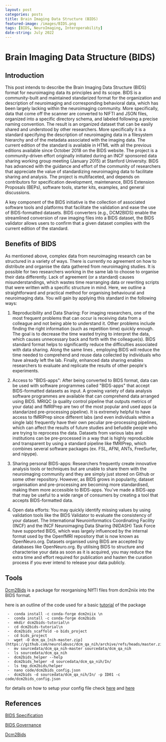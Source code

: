 ```yaml
---
layout: post
categories: posts
title: Brain Imaging Data Structure (BIDS)
featured-image: /images/BIDS.png
tags: [BIDS, NeuroImaging, Interoperability]
date-string: July 2022
---
```



# Brain Imaging Data Structure (BIDS)

## Introduction

This post intends to describe the Brain Imaging Data Structure (BIDS) format for neuroimaging data its principles and its scope. BIDS is a community-built and maintained standarized format for the organization and description of neuroimaging and corresponding behavioral data, which has been largely lacking within the neuroimaging community. More specifically, data that come off the scanner are converted to NIFTI and JSON files, organized into a specific directory schema, and labeled following a precise naming convention. The result is an organized dataset that can be easily shared and understood by other researchers. More specifically it is a standard specifying the description of neuroimaging data in a filesystem hierarchy and of the metadata associated with the imaging data. The current edition of the standard is available in HTML with all the previous editions available since October 2018 on the BIDS website. The project is a community-driven effort originally initiated during an INCF sponsored data sharing working group meeting (January 2015) at Stanford University. BIDS has advanced with the guidance and effort of the community of researchers that appreciate the value of standardizing neuroimaging data to facilitate sharing and analysis. The project is multifaceted, and depends on contributors for specification development, maintenance, BIDS Extension Proposals (BEPs), software tools, starter kits, examples, and general discussions. 

A key component of the BIDS initiative is the collection of associated software tools and platforms that facilitate the validation and ease the use of BIDS-formatted datasets. BIDS converters (e.g., DCM2BIDS) enable the streamlined conversion of raw imaging files into a BIDS dataset, the BIDS validator allows users to confirm that a given dataset complies with the current edition of the standard.


## Benefits of BIDS

As mentioned above, complex data from neuroimaging research can be structured in a variety of ways. There is currently no agreement on how to distribute and organise the data gathered from neuroimaging studies. It is possible for two researchers working in the same lab to choose to organise their data differently. Lack of agreement (or a standard) causes misunderstandings, which wastes time rearranging data or rewriting scripts that were written with a specific structure in mind. Here, we outline a straightforward and practical method for organising behavioural and neuroimaging data. You will gain by applying this standard in the following ways:


1. Reproducibility and Data Sharing: For imaging researchers, one of the most frequent problems that can occur is receiving data from a colleague and not being able to understand it. Other problems include finding the right information (such as repetition time) quickly enough. The goal is to decrease the time wasted trying to interpret the data, which causes unnecessary back and forth with the colleague(s). BIDS standard format helps to significantly reduce the difficulties associated with data sharing. Along the same lines , employing BIDS will reduce the time needed to comprehend and reuse data collected by individuals who have already left the lab.  Finally, enhanced data sharing enables researchers to evaluate and replicate the results of other people's experiments.

2. Access to "BIDS-apps": After being converted to BIDS format, data can be used with software programmes called "BIDS-apps" that accept BIDS-formatted datasets as input. A growing variety of data analysis software programmes are available that can comprehend data arranged using BIDS.  MRIQC (a quality control pipeline that outputs metrics of your data) and fMRIPrep are two of the most popular and used apps (a standarized pre-processing pipeline). It is extremely helpful to have access to fMRIPrep since different labs (and even individuals within a single lab) frequently have their own peculiar pre-processing pipelines, which can affect the results of future studies and befuddle people who are trying to reprocess the data. Datasets from various labs and institutions can be pre-processed in a way that is highly reproducible and transparent by using a standard pipeline like fMRIPrep, which combines several software packages (ex. FSL, AFNI, ANTs, FreeSurfer, and nipype).

3. Sharing  personal BIDS-apps: Researchers frequently create innovative analysis tools or techniques but are unable to share them with the neuroimaging community and they are simply just stored on Github or some other repository. However, as BIDS grows in popularity, dataset organisation and pre-processing are becoming more standardised, making them more accessible to BIDS-apps. You've made a BIDS-app that may be useful to a wide range of consumers by creating a tool that accepts BIDS-formatted data.


4. Open data efforts: You may quickly identify missing values by using validation tools like the BIDS Validator to evaluate the consistency of your dataset. The International Neuroinformatics Coordinating Facility (INCF) and the INCF Neuroimaging Data Sharing (NIDASH) Task Force have supported BIDS, which was largely influenced by the internal format used by the OpenfMRI repository that is now known as OpenNeuro.org. Datasets organised using BIDS are accepted by databases like OpenNeuro.org. By utilising BIDS to structure and characterise your data as soon as it is acquired, you may reduce the extra time and effort required for publication and hasten the curation process if you ever intend to release your data publicly.

## Tools

[Dcm2Bids](https://unfmontreal.github.io/Dcm2Bids/) is a package for reorganising NIfTI files from dcm2niix into the BIDS format.

here is an outline of the code used for a basic [tutorial](https://unfmontreal.github.io/Dcm2Bids/docs/tutorial/first-steps/) of the package


```{bash}
 -  conda install -c conda-forge dcm2niix \n
 -  conda install -c conda-forge dcm2bids
 -  mkdir dcm2bids-tutorial\n
 -  cd dcm2bids-tutorial\n
 -  dcm2bids_scaffold -o bids_project
 -  cd bids_project
 -  wget -O dcm_qa_[nih-master.zip](https://github.com/neurolabusc/dcm_qa_nih/archive/refs/heads/master.zip)
 -  mv sourcedata/dcm_qa_nih-master sourcedata/dcm_qa_nih
 -  ls sourcedata/dcm_qa_nih
 -  dcm2bids_helper --help
 -  dcm2bids_helper -d sourcedata/dcm_qa_nih/In/
 -  ls tmp_dcm2bids/helper
 -  nano code/dcm2bids_config.json
 -  dcm2bids -d sourcedata/dcm_qa_nih/In/ -p ID01 -c code/dcm2bids_config.json
```


for details on how to setup your config file check [here](https://unfmontreal.github.io/Dcm2Bids/docs/how-to/create-config-file/) and [here](https://andysbrainbook.readthedocs.io/en/latest/OpenScience/OS/BIDS_Overview.html?highlight=bids#understanding-dcm2bidss-configuration-file)


## References


[BIDS Specification](https://bids-specification.readthedocs.io/en/latest/)

[BIDS Governance](https://bids.neuroimaging.io/governance.html)

[Dcm2Bids](https://unfmontreal.github.io/Dcm2Bids/docs/tutorial/first-steps/)



